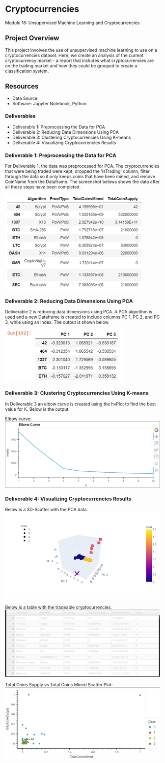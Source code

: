 # Cryptocurrencies
Module 18: Unsupervised Machine Learning and Cryptocurrencies

## Project Overview
This project involves the use of unsupervised machine learning to use on a cryptocurrencies dataset. Here, we create an analysis of the current cryptocurrency market - a report that includes what cryptocurrencies are on the trading market and how they could be grouped to create a classification system.

## Resources
- Data Source:
- Software: Jupyter Notebook,  Python

### Deliverables
- Deliverable 1: Preprocessing the Data for PCA
- Deliverable 2: Reducing Data Dimensions Using PCA
- Deliverable 3: Clustering Cryptocurrencies Using K-means
- Deliverable 4: Visualizing Cryptocurrencies Results

### Deliverable 1: Preprocessing the Data for PCA
For Deliverable 1, the data was preprocessed for PCA. The cryptocurrencies that were being traded were kept, dropped the 'IsTrading' column, filter through the data so it only keeps coins that have been mined, and remove CoinName from the Dataframe. 
The screenshot belows shows the data after all these steps have been completed.

![](Crypto8.PNG)


### Deliverable 2: Reducing Data Dimensions Using PCA
Deliverable 2 is reducing data dimensions using PCA. A PCA algorithm is used and a new Dataframe is created to include columns PC 1, PC 2, and PC 3, while using an index. The output is shown below. 

![](Crypto6.PNG)


### Deliverable 3: Clustering Cryptocurrencies Using K-means
In Deliverable 3 an elbow curve is created using the hvPlot to find the best value for K. Below is the output.

Elbow curve:
![](Crypto1.PNG)



### Deliverable 4: Visualizing Cryptocurrencies Results

Below is a 3D-Scatter with the PCA data. 
![](Crypto2.png)

Below is a table with the tradeable cryptocurrencies.
![](Crypto9.png)

Total Coins Supply vs Total Coins Mined Scatter Plot:
![](Crypto4.PNG)

